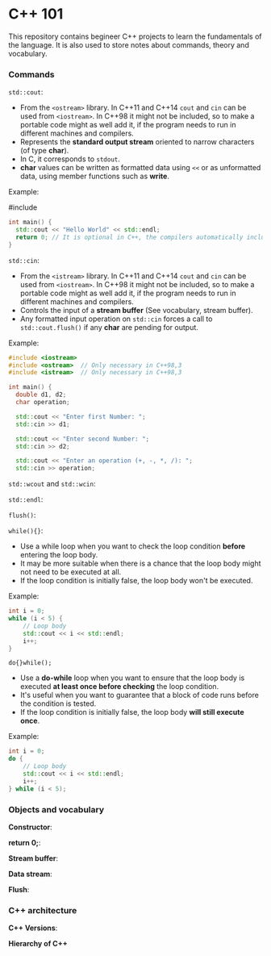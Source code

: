 # C++ 101

This repository contains begineer C++ projects to learn the fundamentals of the language. It is also used to store notes about commands, theory and vocabulary.

### Commands

`std::cout`: 

- From the `<ostream>` library. In C++11 and C++14 `cout` and `cin` can be used from `<iostream>`. In C++98 it might not be included, so to make a portable code might as well add it, if the program needs to run in different machines and compilers.
- Represents the **standard output stream** oriented to narrow characters (of type **char**).
- In C, it corresponds to `stdout`.
- **char** values can be written as formatted data using `<<` or as unformatted data, using member functions such as **write**.

Example:

#include <iostream>
```cpp
int main() {
  std::cout << "Hello World" << std::endl;
  return 0; // It is optional in C++, the compilers automatically include it.
}
```

`std::cin`:

- From the `<istream>` library. In C++11 and C++14 `cout` and `cin` can be used from `<iostream>`. In C++98 it might not be included, so to make a portable code might as well add it, if the program needs to run in different machines and compilers.
- Controls the input of a **stream buffer** (See vocabulary, stream buffer).
- Any formatted input operation on `std::cin` forces a call to `std::cout.flush()` if any **char** are pending for output.

Example:

```cpp
#include <iostream>
#include <ostream>  // Only necessary in C++98,3
#include <istream>  // Only necessary in C++98,3

int main() {
  double d1, d2;
  char operation;

  std::cout << "Enter first Number: ";
  std::cin >> d1;

  std::cout << "Enter second Number: ";
  std::cin >> d2;

  std::cout << "Enter an operation (+, -, *, /): ";
  std::cin >> operation;
```


`std::wcout` and `std::wcin`:

`std::endl`:

`flush()`:

`while(){}`:

- Use a while loop when you want to check the loop condition **before** entering the loop body.
- It may be more suitable when there is a chance that the loop body might not need to be executed at all.
- If the loop condition is initially false, the loop body won't be executed.

Example:
```cpp
int i = 0;
while (i < 5) {
    // Loop body
    std::cout << i << std::endl;
    i++;
}
```

  `do{}while();`

- Use a **do-while** loop when you want to ensure that the loop body is executed **at least once before checking** the loop condition.
- It's useful when you want to guarantee that a block of code runs before the condition is tested.
- If the loop condition is initially false, the loop body **will still execute once**.

Example:

```cpp
int i = 0;
do {
    // Loop body
    std::cout << i << std::endl;
    i++;
} while (i < 5);
```


### Objects and vocabulary

**Constructor**:

**return 0;**:

**Stream buffer**:

**Data stream**:

**Flush**:

### C++ architecture

**C++ Versions**:

**Hierarchy of C++**

